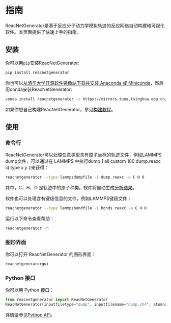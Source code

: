 # 指南

ReacNetGenerator是基于反应分子动力学模拟轨迹的反应网络自动构建和可视化软件。本页面提供了快速上手的指南。

## 安装
你可以用`pip`安装ReacNetGenerator:

```bash
pip install reacnetgenerator
```

你也可以[从清华大学开源软件镜像站下载并安装 Anaconda 或 Miniconda](https://mirror.tuna.tsinghua.edu.cn/help/anaconda/)，然后用conda安装ReacNetGenerator:

```bash
conda install reacnetgenerator -c https://mirrors.tuna.tsinghua.edu.cn/anaconda/cloud/conda-forge/
```

如果你想自己构建ReacNetGenerator，参见[构建教程](guide/build.md)。

## 使用

### 命令行

ReacNetGenerator可以处理任意类型含有原子坐标的轨迹文件，例如LAMMPS dump文件，可以通过在 LAMMPS 中执行dump 1 all custom 100 dump.reaxc id type x y z来获得：

```bash
reacnetgenerator --type lammpsdumpfile -i dump.reaxc -a C H O
```

其中，C、H、O 是轨迹中的原子种类。软件将自动生成<a href="/report.html?jdata=https%3A%2F%2Fgist.githubusercontent.com%2Fnjzjz%2Fe9a4b42ceb7d2c3c7ada189f38708bf3%2Fraw%2F83d01b9ab1780b0ad2d1e7f934e61fa113cb0f9f%2Fmethane.json" target="_blank">分析结果</a>。

软件也可以处理含有键级信息的文件，例如LAMMPS键级文件：

```bash
reacnetgenerator --type lammpsbondfile -i bonds.reaxc -a C H O
```

运行以下命令查看帮助：

```bash
reacnetgenerator -h
```

### 图形界面

你可以打开 ReacNetGenerator 的图形界面：

```bash
reacnetgeneratorgui
```

### Python 接口

你可以用 Python 接口：

```python
from reacnetgenerator import ReacNetGenerator
ReacNetGenerator(inputfiletype="dump", inputfilename="dump.ch4", atomname=['C', 'H', 'O']).runanddraw()
```

详情请参见[Python API](/api/)。
